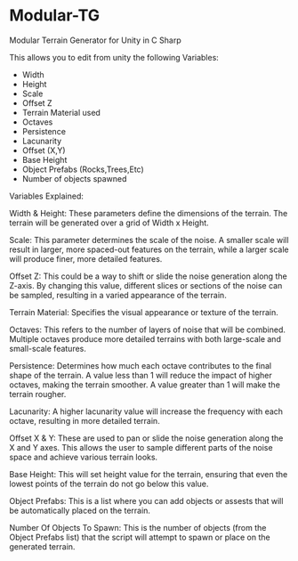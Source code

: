 # Modular-TG
Modular Terrain Generator for Unity in C Sharp

This allows you to edit from unity the following Variables:
- Width
- Height
- Scale
- Offset Z
- Terrain Material used
- Octaves
- Persistence
- Lacunarity
- Offset (X,Y)
- Base Height
- Object Prefabs (Rocks,Trees,Etc)
- Number of objects spawned


Variables Explained:

Width & Height: These parameters define the dimensions of the terrain. The terrain will be generated over a grid of Width x Height.

Scale: This parameter determines the scale of the noise. A smaller scale will result in larger, more spaced-out features on the terrain, while a larger scale will produce finer, more detailed features.

Offset Z: This could be a way to shift or slide the noise generation along the Z-axis. By changing this value, different slices or sections of the noise can be sampled, resulting in a varied appearance of the terrain.

Terrain Material: Specifies the visual appearance or texture of the terrain.

Octaves: This refers to the number of layers of noise that will be combined. Multiple octaves produce more detailed terrains with both large-scale and small-scale features.

Persistence: Determines how much each octave contributes to the final shape of the terrain. A value less than 1 will reduce the impact of higher octaves, making the terrain smoother. A value greater than 1 will make the terrain rougher.

Lacunarity: A higher lacunarity value will increase the frequency with each octave, resulting in more detailed terrain.

Offset X & Y: These are used to pan or slide the noise generation along the X and Y axes. This allows the user to sample different parts of the noise space and achieve various terrain looks.

Base Height: This will set height value for the terrain, ensuring that even the lowest points of the terrain do not go below this value.

Object Prefabs: This is a list where you can add objects or assests that will be automatically placed on the terrain.

Number Of Objects To Spawn: This is the number of objects (from the Object Prefabs list) that the script will attempt to spawn or place on the generated terrain.

